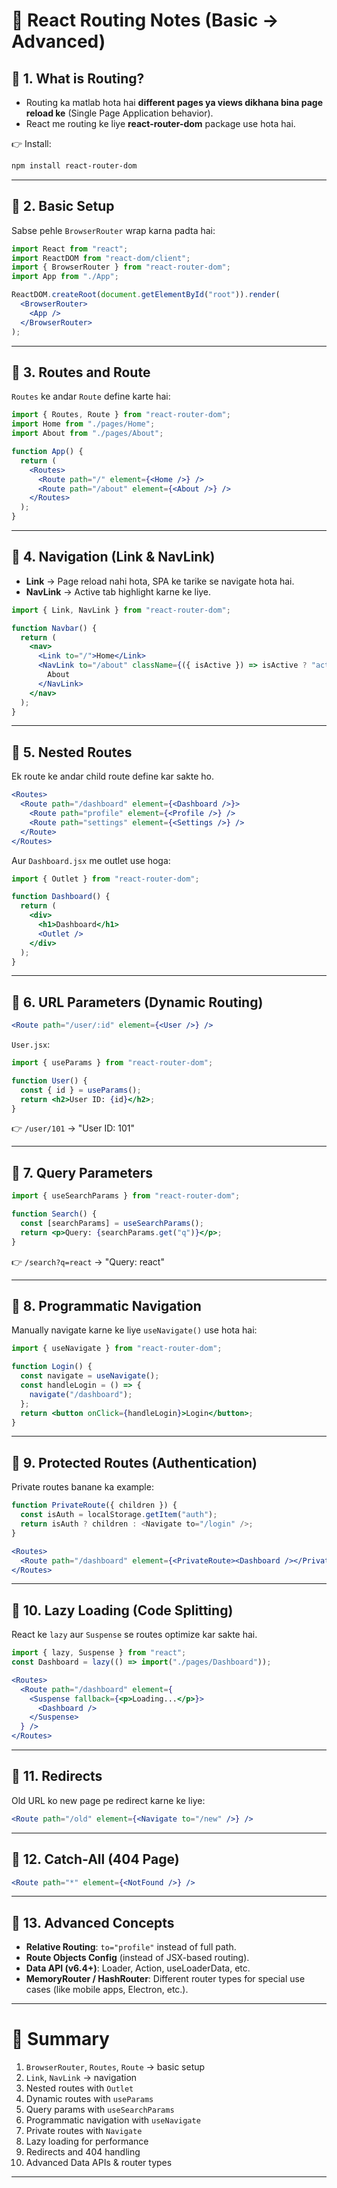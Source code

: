 
# 📘 React Routing Notes (Basic → Advanced)

## 🔹 1. What is Routing?

* Routing ka matlab hota hai **different pages ya views dikhana bina page reload ke** (Single Page Application behavior).
* React me routing ke liye **react-router-dom** package use hota hai.

👉 Install:

```bash
npm install react-router-dom
```

---

## 🔹 2. Basic Setup

Sabse pehle `BrowserRouter` wrap karna padta hai:

```jsx
import React from "react";
import ReactDOM from "react-dom/client";
import { BrowserRouter } from "react-router-dom";
import App from "./App";

ReactDOM.createRoot(document.getElementById("root")).render(
  <BrowserRouter>
    <App />
  </BrowserRouter>
);
```

---

## 🔹 3. Routes and Route

`Routes` ke andar `Route` define karte hai:

```jsx
import { Routes, Route } from "react-router-dom";
import Home from "./pages/Home";
import About from "./pages/About";

function App() {
  return (
    <Routes>
      <Route path="/" element={<Home />} />
      <Route path="/about" element={<About />} />
    </Routes>
  );
}
```

---

## 🔹 4. Navigation (Link & NavLink)

* **Link** → Page reload nahi hota, SPA ke tarike se navigate hota hai.
* **NavLink** → Active tab highlight karne ke liye.

```jsx
import { Link, NavLink } from "react-router-dom";

function Navbar() {
  return (
    <nav>
      <Link to="/">Home</Link>
      <NavLink to="/about" className={({ isActive }) => isActive ? "active" : ""}>
        About
      </NavLink>
    </nav>
  );
}
```

---

## 🔹 5. Nested Routes

Ek route ke andar child route define kar sakte ho.

```jsx
<Routes>
  <Route path="/dashboard" element={<Dashboard />}>
    <Route path="profile" element={<Profile />} />
    <Route path="settings" element={<Settings />} />
  </Route>
</Routes>
```

Aur `Dashboard.jsx` me outlet use hoga:

```jsx
import { Outlet } from "react-router-dom";

function Dashboard() {
  return (
    <div>
      <h1>Dashboard</h1>
      <Outlet />
    </div>
  );
}
```

---

## 🔹 6. URL Parameters (Dynamic Routing)

```jsx
<Route path="/user/:id" element={<User />} />
```

`User.jsx`:

```jsx
import { useParams } from "react-router-dom";

function User() {
  const { id } = useParams();
  return <h2>User ID: {id}</h2>;
}
```

👉 `/user/101` → "User ID: 101"

---

## 🔹 7. Query Parameters

```jsx
import { useSearchParams } from "react-router-dom";

function Search() {
  const [searchParams] = useSearchParams();
  return <p>Query: {searchParams.get("q")}</p>;
}
```

👉 `/search?q=react` → "Query: react"

---

## 🔹 8. Programmatic Navigation

Manually navigate karne ke liye `useNavigate()` use hota hai:

```jsx
import { useNavigate } from "react-router-dom";

function Login() {
  const navigate = useNavigate();
  const handleLogin = () => {
    navigate("/dashboard");
  };
  return <button onClick={handleLogin}>Login</button>;
}
```

---

## 🔹 9. Protected Routes (Authentication)

Private routes banane ka example:

```jsx
function PrivateRoute({ children }) {
  const isAuth = localStorage.getItem("auth"); 
  return isAuth ? children : <Navigate to="/login" />;
}

<Routes>
  <Route path="/dashboard" element={<PrivateRoute><Dashboard /></PrivateRoute>} />
</Routes>
```

---

## 🔹 10. Lazy Loading (Code Splitting)

React ke `lazy` aur `Suspense` se routes optimize kar sakte hai.

```jsx
import { lazy, Suspense } from "react";
const Dashboard = lazy(() => import("./pages/Dashboard"));

<Routes>
  <Route path="/dashboard" element={
    <Suspense fallback={<p>Loading...</p>}>
      <Dashboard />
    </Suspense>
  } />
</Routes>
```

---

## 🔹 11. Redirects

Old URL ko new page pe redirect karne ke liye:

```jsx
<Route path="/old" element={<Navigate to="/new" />} />
```

---

## 🔹 12. Catch-All (404 Page)

```jsx
<Route path="*" element={<NotFound />} />
```

---

## 🔹 13. Advanced Concepts

* **Relative Routing**: `to="profile"` instead of full path.
* **Route Objects Config** (instead of JSX-based routing).
* **Data API (v6.4+)**: Loader, Action, useLoaderData, etc.
* **MemoryRouter / HashRouter**: Different router types for special use cases (like mobile apps, Electron, etc.).

---

# 🚀 Summary

1. `BrowserRouter`, `Routes`, `Route` → basic setup
2. `Link`, `NavLink` → navigation
3. Nested routes with `Outlet`
4. Dynamic routes with `useParams`
5. Query params with `useSearchParams`
6. Programmatic navigation with `useNavigate`
7. Private routes with `Navigate`
8. Lazy loading for performance
9. Redirects and 404 handling
10. Advanced Data APIs & router types

---
